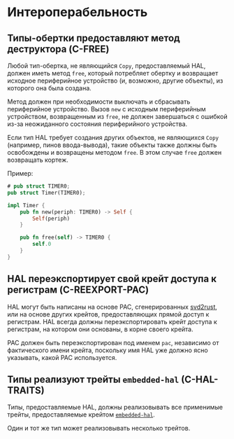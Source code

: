 # Интероперабельность

<a id="c-free"></a>
## Типы-обертки предоставляют метод деструктора (C-FREE)

Любой тип-обертка, не являющийся `Copy`, предоставляемый HAL, должен иметь метод `free`, который потребляет обертку и возвращает исходное периферийное устройство (и, возможно, другие объекты), из которого она была создана.

Метод должен при необходимости выключать и сбрасывать периферийное устройство. Вызов `new` с исходным периферийным устройством, возвращенным из `free`, не должен завершаться с ошибкой из-за неожиданного состояния периферийного устройства.

Если тип HAL требует создания других объектов, не являющихся `Copy` (например, пинов ввода-вывода), такие объекты также должны быть освобождены и возвращены методом `free`. В этом случае `free` должен возвращать кортеж.

Пример:

```rust
# pub struct TIMER0;
pub struct Timer(TIMER0);

impl Timer {
    pub fn new(periph: TIMER0) -> Self {
        Self(periph)
    }

    pub fn free(self) -> TIMER0 {
        self.0
    }
}
```

<a id="c-reexport-pac"></a>
## HAL переэкспортирует свой крейт доступа к регистрам (C-REEXPORT-PAC)

HAL могут быть написаны на основе PAC, сгенерированных [svd2rust], или на основе других крейтов, предоставляющих прямой доступ к регистрам. HAL всегда должны переэкспортировать крейт доступа к регистрам, на котором они основаны, в корне своего крейта.

PAC должен быть переэкспортирован под именем `pac`, независимо от фактического имени крейта, поскольку имя HAL уже должно ясно указывать, какой PAC используется.

[svd2rust]: https://github.com/rust-embedded/svd2rust

<a id="c-hal-traits"></a>
## Типы реализуют трейты `embedded-hal` (C-HAL-TRAITS)

Типы, предоставляемые HAL, должны реализовывать все применимые трейты, предоставляемые крейтом [`embedded-hal`].

Один и тот же тип может реализовывать несколько трейтов.

[`embedded-hal`]: https://github.com/rust-embedded/embedded-hal
